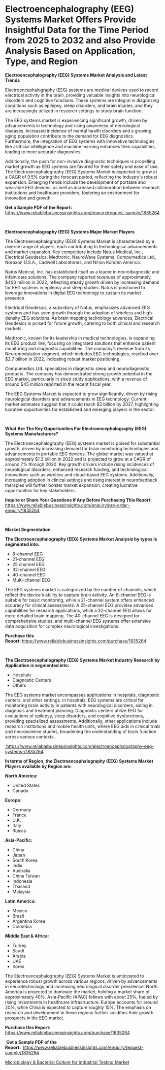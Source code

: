 <p><h1>Electroencephalography (EEG) Systems Market Offers Provide Insightful Data for the Time Period from 2025 to 2032 and also Provide Analysis Based on Application, Type, and Region</h1></p><p><strong>Electroencephalography (EEG) Systems Market Analysis and Latest Trends</strong></p>
<p><p>Electroencephalography (EEG) systems are medical devices used to record electrical activity in the brain, providing valuable insights into neurological disorders and cognitive functions. These systems are integral in diagnosing conditions such as epilepsy, sleep disorders, and brain injuries, and they are increasingly utilized in research settings to study brain function.</p><p>The EEG systems market is experiencing significant growth, driven by advancements in technology and rising awareness of neurological diseases. Increased incidence of mental health disorders and a growing aging population contribute to the demand for EEG diagnostics. Furthermore, the integration of EEG systems with innovative technologies like artificial intelligence and machine learning enhances their capabilities, leading to more accurate diagnostics.</p><p>Additionally, the push for non-invasive diagnostic techniques is propelling market growth as EEG systems are favored for their safety and ease of use. The Electroencephalography (EEG) Systems Market is expected to grow at a CAGR of 9.5% during the forecast period, reflecting the industry's robust expansion. Emerging trends include the development of portable and wearable EEG devices, as well as increased collaboration between research institutions and healthcare providers, fostering an environment for innovation and growth.</p></p>
<p><strong>Get a Sample PDF of the Report:&nbsp;</strong> <a href="https://www.reliablebusinessinsights.com/enquiry/request-sample/1835264?utm_campaign=3278&utm_medium=2&utm_source=Github&utm_content=ia&utm_term=26032025&utm_id=electroencephalography-eeg-systems">https://www.reliablebusinessinsights.com/enquiry/request-sample/1835264</a></p>
<p>&nbsp;</p>
<p><strong>Electroencephalography (EEG) Systems Major Market Players</strong></p>
<p><p>The Electroencephalography (EEG) Systems Market is characterized by a diverse range of players, each contributing to technological advancements and market expansion. Key competitors include Natus Medical, Inc., Electrical Geodesics, Medtronic, NeuroWave Systems, Compumedics Ltd., Noraxon U.S.A., Cadwell Laboratories, and Nihon Kohden America.</p><p>Natus Medical, Inc. has established itself as a leader in neurodiagnostic and infant care solutions. The company reported revenues of approximately $400 million in 2022, reflecting steady growth driven by increasing demand for EEG systems in epilepsy and sleep studies. Natus is positioned to leverage innovations in digital EEG technology to sustain its market presence.</p><p>Electrical Geodesics, a subsidiary of Natus, emphasizes advanced EEG systems and has seen growth through the adoption of wireless and high-density EEG solutions. As brain mapping technology advances, Electrical Geodesics is poised for future growth, catering to both clinical and research markets. </p><p>Medtronic, known for its leadership in medical technologies, is expanding its EEG product line, focusing on integrated solutions that enhance patient monitoring and diagnostic capabilities. The company’s revenue from its Neuromodulation segment, which includes EEG technologies, reached over $2.7 billion in 2022, indicating robust market positioning.</p><p>Compumedics Ltd. specializes in diagnostic sleep and neurodiagnostic products. The company has demonstrated strong growth potential in the EEG market, particularly in sleep study applications, with a revenue of around $45 million reported in the recent fiscal year.</p><p>The EEG Systems Market is expected to grow significantly, driven by rising neurological disorders and advancements in EEG technology. Current market estimates suggest that it could reach $2 billion by 2027, highlighting lucrative opportunities for established and emerging players in the sector.</p></p>
<p>&nbsp;</p>
<p><strong>What Are The Key Opportunities For Electroencephalography (EEG) Systems Manufacturers?</strong></p>
<p><p>The Electroencephalography (EEG) systems market is poised for substantial growth, driven by increasing demand for brain monitoring technologies and advancements in portable EEG devices. The global market was valued at approximately $1.3 billion in 2022 and is projected to grow at a CAGR of around 7% through 2030. Key growth drivers include rising incidences of neurological disorders, enhanced research funding, and technological innovations such as wireless and cloud-based EEG systems. Additionally, increasing adoption in clinical settings and rising interest in neurofeedback therapies will further bolster market expansion, creating lucrative opportunities for key stakeholders.</p></p>
<p><strong>Inquire or Share Your Questions If Any Before Purchasing This Report:</strong> <a href="https://www.reliablebusinessinsights.com/enquiry/pre-order-enquiry/1835264?utm_campaign=3278&utm_medium=2&utm_source=Github&utm_content=ia&utm_term=26032025&utm_id=electroencephalography-eeg-systems">https://www.reliablebusinessinsights.com/enquiry/pre-order-enquiry/1835264</a></p>
<p>&nbsp;</p>
<p><strong>Market Segmentation</strong></p>
<p><strong>The Electroencephalography (EEG) Systems Market Analysis by types is segmented into:</strong></p>
<p><ul><li>8-channel EEG</li><li>21-channel EEG</li><li>25 channel EEG</li><li>32-channel EEG</li><li>40-channel EEG</li><li>Multi-channel EEG</li></ul></p>
<p><p>The EEG systems market is categorized by the number of channels, which reflect the device's ability to capture brain activity. An 8-channel EEG is suitable for basic monitoring, while a 21-channel system offers enhanced accuracy for clinical assessments. A 25-channel EEG provides advanced capabilities for research applications, while a 32-channel EEG allows for more detailed brain mapping. The 40-channel EEG is designed for comprehensive studies, and multi-channel EEG systems offer extensive data acquisition for complex neurological investigations.</p></p>
<p><strong>Purchase this Report:&nbsp;</strong><a href="https://www.reliablebusinessinsights.com/purchase/1835264?utm_campaign=3278&utm_medium=2&utm_source=Github&utm_content=ia&utm_term=26032025&utm_id=electroencephalography-eeg-systems">https://www.reliablebusinessinsights.com/purchase/1835264</a></p>
<p>&nbsp;</p>
<p><strong>The Electroencephalography (EEG) Systems Market Industry Research by Application is segmented into:</strong></p>
<p><ul><li>Hospitals</li><li>Diagnostic Centers</li><li>Others</li></ul></p>
<p><p>The EEG systems market encompasses applications in hospitals, diagnostic centers, and other settings. In hospitals, EEG systems are critical for monitoring brain activity in patients with neurological disorders, aiding in diagnosis and treatment planning. Diagnostic centers utilize EEG for evaluations of epilepsy, sleep disorders, and cognitive dysfunctions, providing specialized assessments. Additionally, other applications include research institutions and mobile health units, where EEG aids in clinical trials and neuroscience studies, broadening the understanding of brain function across various contexts.</p></p>
<p><a href="https://www.reliablebusinessinsights.com/electroencephalography-eeg-systems-r1835264?utm_campaign=3278&utm_medium=2&utm_source=Github&utm_content=ia&utm_term=26032025&utm_id=electroencephalography-eeg-systems">&nbsp;https://www.reliablebusinessinsights.com/electroencephalography-eeg-systems-r1835264</a></p>
<p><strong>In terms of Region, the Electroencephalography (EEG) Systems Market Players available by Region are:</strong></p>
<p>
    <p> <strong> North America: </strong>
        <ul>
            <li>United States</li>
            <li>Canada</li>
        </ul>
        </p> 
    <p> <strong> Europe: </strong>
        <ul>
            <li>Germany</li>
            <li>France</li>
            <li>U.K.</li>
            <li>Italy</li>
            <li>Russia</li>
        </ul>
        </p> 
    <p> <strong> Asia-Pacific: </strong>
        <ul>
            <li>China</li>
            <li>Japan</li>
            <li>South Korea</li>
            <li>India</li>
            <li>Australia</li>
            <li>China Taiwan</li>
            <li>Indonesia</li>
            <li>Thailand</li>
            <li>Malaysia</li>
        </ul>
        </p> 
    <p> <strong> Latin America: </strong>
        <ul>
            <li>Mexico</li>
            <li>Brazil</li>
            <li>Argentina Korea</li>
            <li>Colombia</li>
        </ul>
        </p> 
    <p> <strong> Middle East & Africa: </strong>
        <ul>
            <li>Turkey</li>
            <li>Saudi</li>
            <li>Arabia</li>
            <li>UAE</li>
            <li>Korea</li>
        </ul>
    </p>
    </p>
<p><p>The Electroencephalography (EEG) Systems Market is anticipated to experience robust growth across various regions, driven by advancements in neurotechnology and increasing neurological disorder prevalence. North America is projected to dominate the market, holding a market share of approximately 40%. Asia-Pacific (APAC) follows with about 25%, fueled by rising investments in healthcare infrastructure. Europe accounts for around 20%, while China is expected to capture roughly 15%. The emphasis on research and development in these regions further solidifies their growth prospects in the EEG market.</p></p>
<p><strong>Purchase this Report: </strong><a href="https://www.reliablebusinessinsights.com/purchase/1835264?utm_campaign=3278&utm_medium=2&utm_source=Github&utm_content=ia&utm_term=26032025&utm_id=electroencephalography-eeg-systems">https://www.reliablebusinessinsights.com/purchase/1835264</a></p>
<p>&nbsp;<strong>Get a Sample PDF of the Report:&nbsp;&nbsp;</strong><a href="https://www.reliablebusinessinsights.com/enquiry/request-sample/1835264?utm_campaign=3278&utm_medium=2&utm_source=Github&utm_content=ia&utm_term=26032025&utm_id=electroencephalography-eeg-systems">https://www.reliablebusinessinsights.com/enquiry/request-sample/1835264</a></p>
<p><strong></strong></p>
<p><p><a href="https://github.com/carylgrinko/Market-Research-Report-List-1/blob/main/microbiology-bacterial-culture-for-industrial-testing-market.md?utm_campaign=3278&utm_medium=2&utm_source=Github&utm_content=ia&utm_term=26032025&utm_id=electroencephalography-eeg-systems">Microbiology & Bacterial Culture for Industrial Testing Market</a></p></p>